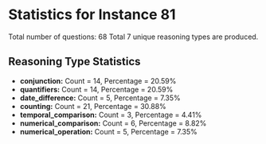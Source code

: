 # Statistics for Instance 81
Total number of questions: 68
Total 7 unique reasoning types are produced.
## Reasoning Type Statistics
- **conjunction:** Count = 14, Percentage = 20.59%
- **quantifiers:** Count = 14, Percentage = 20.59%
- **date_difference:** Count = 5, Percentage = 7.35%
- **counting:** Count = 21, Percentage = 30.88%
- **temporal_comparison:** Count = 3, Percentage = 4.41%
- **numerical_comparison:** Count = 6, Percentage = 8.82%
- **numerical_operation:** Count = 5, Percentage = 7.35%
